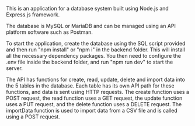 This is an application for a database system built using Node.js and Express.js framework.

The database is MySQL or MariaDB and can be managed using an API platform software such as Postman.

To start the application, create the database using the SQL script provided and then run "npm install" or "npm i" in the backend folder. This will install all the necessary dependency packages. You then need to configure the .env file inside the backend folder, and run "npm run dev" to start the server.

The API has functions for create, read, update, delete and import data into the 5 tables in the database. Each table has its own API path for these functions, and data is sent using HTTP requests. The create function uses a POST request, the read function uses a GET request, the update function uses a PUT request, and the delete function uses a DELETE request. The importData function is used to import data from a CSV file and is called using a POST request.